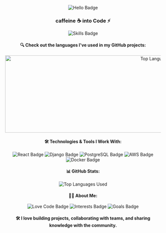 <p align="center">
  <img src="https://img.shields.io/badge/hello-hi-green?style=for-the-badge&logo=python&logoColor=white" alt="Hello Badge" />
</p>

<h3 align="center"> caffeine ☕ into Code ⚡</h3>

<p align="center">
  <img src="https://img.shields.io/badge/Skills-Python%20|%20JavaScript%20|%20Data%20Science%20|%20Cybersecurity-blue?style=flat&logo=python&logoColor=white" alt="Skills Badge" />
</p>

<h4 align="center">🔍 Check out the languages I've used in my GitHub projects:</h4>
<p align="center">
  <img width="1000" height="250" src="https://github-readme-stats.vercel.app/api/top-langs/?username=rayxtn&layout=compact&hide=html&langs_count=10&theme=tokyonight" alt="Top Languages Used" />
</p>

<!-- Technologies & Tools Section -->
<h4 align="center">🛠️ Technologies & Tools I Work With:</h4>
<p align="center">
  <img src="https://img.shields.io/badge/Framework-React-blue?style=flat&logo=react&logoColor=white" alt="React Badge" />
  <img src="https://img.shields.io/badge/Framework-Django-green?style=flat&logo=django&logoColor=white" alt="Django Badge" />
  <img src="https://img.shields.io/badge/Database-PostgreSQL-blue?style=flat&logo=postgresql&logoColor=white" alt="PostgreSQL Badge" />
  <img src="https://img.shields.io/badge/Cloud-AWS-orange?style=flat&logo=amazonaws&logoColor=white" alt="AWS Badge" />
  <img src="https://img.shields.io/badge/Tool-Docker-blue?style=flat&logo=docker&logoColor=white" alt="Docker Badge" />
</p>

<!-- GitHub Stats Card -->
<h4 align="center">📊 GitHub Stats:</h4>
<p align="center">
<img src="https://github-readme-stats.vercel.app/api/top-langs/?username=rayxtn&langs_count=6" alt="Top Languages Used" />
</p>

<!-- About Me Section -->
<h4 align="center">👨‍💻 About Me:</h4>
<p align="center">
  <img src="https://img.shields.io/badge/Love-Code-009688?style=flat&logo=code&logoColor=white" alt="Love Code Badge" />
  <img src="https://img.shields.io/badge/Interests-Cybersecurity%20|%20Data%20Science-ff5722?style=flat&logo=security&logoColor=white" alt="Interests Badge" />
  <img src="https://img.shields.io/badge/Goals-Senior%20Software%20Engineer-blue?style=flat&logo=star&logoColor=white" alt="Goals Badge" />
</p>

<h4 align="center">
  🛠️ I love building projects, collaborating with teams, and sharing knowledge with the community.
</h4>

